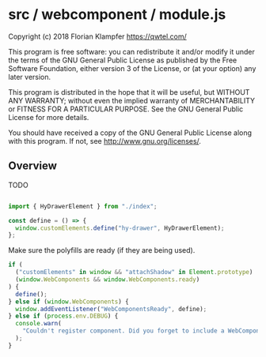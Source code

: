 # src / webcomponent / module.js
Copyright (c) 2018 Florian Klampfer <https://qwtel.com/>

This program is free software: you can redistribute it and/or modify
it under the terms of the GNU General Public License as published by
the Free Software Foundation, either version 3 of the License, or
(at your option) any later version.

This program is distributed in the hope that it will be useful,
but WITHOUT ANY WARRANTY; without even the implied warranty of
MERCHANTABILITY or FITNESS FOR A PARTICULAR PURPOSE.  See the
GNU General Public License for more details.

You should have received a copy of the GNU General Public License
along with this program.  If not, see <http://www.gnu.org/licenses/>.

## Overview
TODO


```js

import { HyDrawerElement } from "./index";

const define = () => {
  window.customElements.define("hy-drawer", HyDrawerElement);
};
```

Make sure the polyfills are ready (if they are being used).


```js
if (
  ("customElements" in window && "attachShadow" in Element.prototype) ||
  (window.WebComponents && window.WebComponents.ready)
) {
  define();
} else if (window.WebComponents) {
  window.addEventListener("WebComponentsReady", define);
} else if (process.env.DEBUG) {
  console.warn(
    "Couldn't register component. Did you forget to include a WebComponents polyfill?"
  );
}
```


